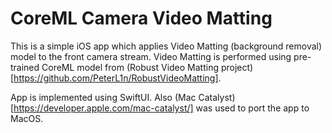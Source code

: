 # CoreML Camera Video Matting

This is a simple iOS app which applies Video Matting (background removal) model to the front camera stream. Video Matting is performed using pre-trained CoreML model from (Robust Video Matting project)[https://github.com/PeterL1n/RobustVideoMatting].

App is implemented using SwiftUI. Also (Mac Catalyst)[https://developer.apple.com/mac-catalyst/] was used to port the app to MacOS.
